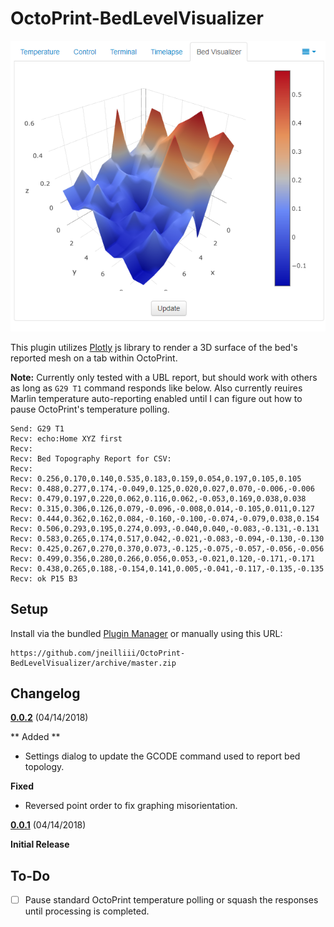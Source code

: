 # OctoPrint-BedLevelVisualizer

![screenshot](screenshot.png)

This plugin utilizes [Plotly](https://plot.ly/plotly-js-scientific-d3-charting-library/) js library to render a 3D surface of the bed's reported mesh on a tab within OctoPrint.

**Note:** Currently only tested with a UBL report, but should work with others as long as `G29 T1` command responds like below. Also currently reuires Marlin temperature auto-reporting enabled until I can figure out how to pause OctoPrint's temperature polling.

```
Send: G29 T1
Recv: echo:Home XYZ first
Recv: 
Recv: Bed Topography Report for CSV:
Recv: 
Recv: 0.256,0.170,0.140,0.535,0.183,0.159,0.054,0.197,0.105,0.105
Recv: 0.488,0.277,0.174,-0.049,0.125,0.020,0.027,0.070,-0.006,-0.006
Recv: 0.479,0.197,0.220,0.062,0.116,0.062,-0.053,0.169,0.038,0.038
Recv: 0.315,0.306,0.126,0.079,-0.096,-0.008,0.014,-0.105,0.011,0.127
Recv: 0.444,0.362,0.162,0.084,-0.160,-0.100,-0.074,-0.079,0.038,0.154
Recv: 0.506,0.293,0.195,0.274,0.093,-0.040,0.040,-0.083,-0.131,-0.131
Recv: 0.583,0.265,0.174,0.517,0.042,-0.021,-0.083,-0.094,-0.130,-0.130
Recv: 0.425,0.267,0.270,0.370,0.073,-0.125,-0.075,-0.057,-0.056,-0.056
Recv: 0.499,0.356,0.280,0.266,0.056,0.053,-0.021,0.120,-0.171,-0.171
Recv: 0.438,0.265,0.188,-0.154,0.141,0.005,-0.041,-0.117,-0.135,-0.135
Recv: ok P15 B3
```

## Setup

Install via the bundled [Plugin Manager](https://github.com/foosel/OctoPrint/wiki/Plugin:-Plugin-Manager)
or manually using this URL:

    https://github.com/jneilliii/OctoPrint-BedLevelVisualizer/archive/master.zip

## Changelog

**[0.0.2]** (04/14/2018)

** Added **
  - Settings dialog to update the GCODE command used to report bed topology.

**Fixed**
  - Reversed point order to fix graphing misorientation.
	
**[0.0.1]** (04/14/2018)

**Initial Release**

[0.0.1]: https://github.com/jneilliii/OctoPrint-BedLevelVisualizer/tree/0.0.1
[0.0.2]: https://github.com/jneilliii/OctoPrint-BedLevelVisualizer/tree/0.0.2

## To-Do
- [ ] Pause standard OctoPrint temperature polling or squash the responses until processing is completed.